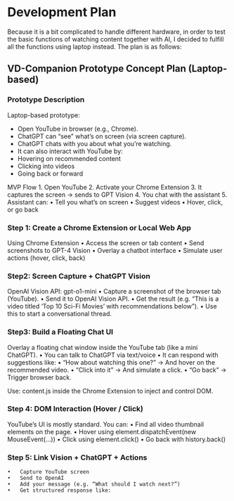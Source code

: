 # Development Plan
Because it is a bit complicated to handle different hardware, in order to test the basic functions of watching content together with AI, I decided to fulfill all the functions using laptop instead. The plan is as follows:

## VD-Companion Prototype Concept Plan (Laptop-based)

### Prototype Description
Laptop-based prototype:
* Open YouTube in browser (e.g., Chrome).
* ChatGPT can “see” what’s on screen (via screen capture).
* ChatGPT chats with you about what you’re watching.
* It can also interact with YouTube by:
* Hovering on recommended content
* Clicking into videos
* Going back or forward

MVP Flow
	1.	Open YouTube
	2.	Activate your Chrome Extension
	3.	It captures the screen → sends to GPT Vision
	4.	You chat with the assistant
	5.	Assistant can:
	•	Tell you what’s on screen
	•	Suggest videos
	•	Hover, click, or go back

### Step 1: Create a Chrome Extension or Local Web App
Using Chrome Extension
	•	Access the screen or tab content
	•	Send screenshots to GPT-4 Vision
	•	Overlay a chatbot interface
	•	Simulate user actions (hover, click, back)

### Step2: Screen Capture + ChatGPT Vision
OpenAI Vision API: gpt-o1-mini
	•	Capture a screenshot of the browser tab (YouTube).
	•	Send it to OpenAI Vision API.
	•	Get the result (e.g. “This is a video titled ‘Top 10 Sci-Fi Movies’ with recommendations below”).
	•	Use this to start a conversational thread.

### Step3: Build a Floating Chat UI
Overlay a floating chat window inside the YouTube tab (like a mini ChatGPT).
	•	You can talk to ChatGPT via text/voice
	•	It can respond with suggestions like:
	•	“How about watching this one?” → And hover on the recommended video.
	•	“Click into it” → And simulate a click.
	•	“Go back” → Trigger browser back.

Use: content.js inside the Chrome Extension to inject and control DOM.


### Step 4: DOM Interaction (Hover / Click)

YouTube’s UI is mostly standard. You can:
	•	Find all video thumbnail elements on the page.
	•	Hover using element.dispatchEvent(new MouseEvent(...))
	•	Click using element.click()
	•	Go back with history.back()

### Step 5: Link Vision + ChatGPT + Actions
	•	Capture YouTube screen
	•	Send to OpenAI
	•	Add your message (e.g. “What should I watch next?”)
	•	Get structured response like:
